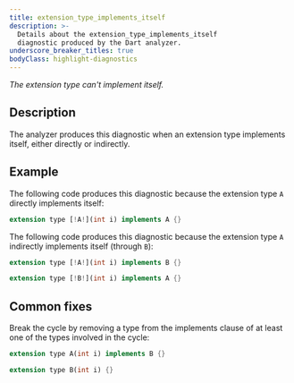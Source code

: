 ```yaml
---
title: extension_type_implements_itself
description: >-
  Details about the extension_type_implements_itself
  diagnostic produced by the Dart analyzer.
underscore_breaker_titles: true
bodyClass: highlight-diagnostics
---
```


_The extension type can't implement itself._

## Description

The analyzer produces this diagnostic when an extension type implements
itself, either directly or indirectly.

## Example

The following code produces this diagnostic because the extension type `A`
directly implements itself:

```dart
extension type [!A!](int i) implements A {}
```

The following code produces this diagnostic because the extension type `A`
indirectly implements itself (through `B`):

```dart
extension type [!A!](int i) implements B {}

extension type [!B!](int i) implements A {}
```

## Common fixes

Break the cycle by removing a type from the implements clause of at least
one of the types involved in the cycle:

```dart
extension type A(int i) implements B {}

extension type B(int i) {}
```
